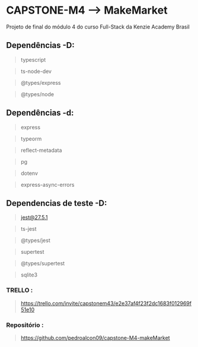 # CAPSTONE-M4 --> MakeMarket

Projeto de final do módulo 4 do curso Full-Stack da Kenzie Academy Brasil

## Dependências -D:

> typescript

> ts-node-dev

> @types/express

> @types/node

## Dependências -d:

> express

> typeorm

> reflect-metadata

> pg

> dotenv

> express-async-errors

## Dependencias de teste -D:

> jest@27.5.1

> ts-jest

> @types/jest

> supertest

> @types/supertest

> sqlite3

### TRELLO :

> https://trello.com/invite/capstonem43/e2e37af4f23f2dc1683f012969f51e10

### Repositório :

> https://github.com/pedroalcon09/capstone-M4-makeMarket
